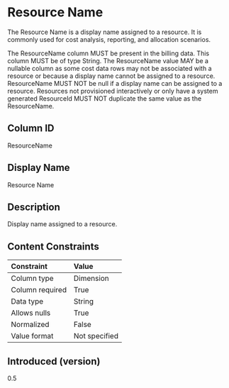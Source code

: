# Resource Name

The Resource Name is a display name assigned to a resource. It is commonly used for cost analysis, reporting, and
allocation scenarios.

The ResourceName column MUST be present in the billing data. This column MUST be of type String. The ResourceName value
MAY be a nullable column as some cost data rows may not be associated with a resource or because a display name cannot
be assigned to a resource. ResourceName MUST NOT be null if a display name can be assigned to a resource. Resources not
provisioned interactively or only have a system generated ResourceId MUST NOT duplicate the same value as the
ResourceName.

## Column ID

ResourceName

## Display Name

Resource Name

## Description

Display name assigned to a resource.

## Content Constraints

| Constraint      | Value         |
| :-------------- | :------------ |
| Column type     | Dimension     |
| Column required | True          |
| Data type       | String        |
| Allows nulls    | True          |
| Normalized      | False         |
| Value format    | Not specified |

## Introduced (version)

0.5
